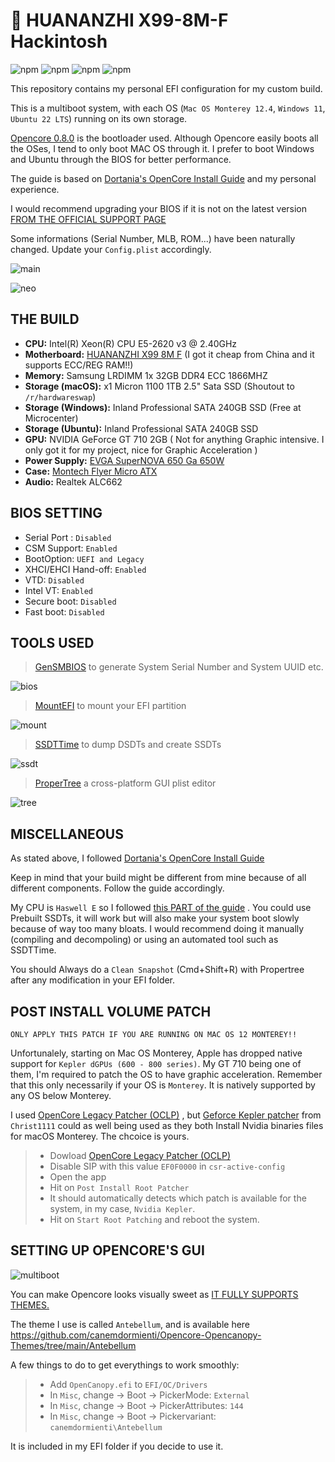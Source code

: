 #  HUANANZHI X99-8M-F Hackintosh

![npm](https://img.shields.io/badge/Built-Passing-orange.svg) ![npm](https://img.shields.io/badge/Bootloader-Opencore-blue) ![npm](https://img.shields.io/badge/Support%20MacOS-12.4-yellow) ![npm](https://img.shields.io/badge/Built%20by-Kevin%20T-green) 

This repository contains my personal EFI configuration for my custom build.

This is a multiboot system, with each OS (`Mac OS Monterey 12.4`, `Windows 11`, `Ubuntu 22 LTS`) running on its own storage. 

[Opencore 0.8.0](https://github.com/acidanthera/OpenCorePkg) is the bootloader used. Although Opencore easily boots all the OSes, I tend to only boot MAC OS through it. I prefer to boot Windows and Ubuntu through the BIOS for better performance. 

The guide is based on [Dortania's OpenCore Install Guide](https://dortania.github.io/OpenCore-Install-Guide/) and my personal experience.

I would recommend upgrading your BIOS if it is not on the latest version [FROM THE OFFICIAL SUPPORT PAGE](http://www.huananzhi.com/html/1/184/185/551.html)

Some informations (Serial Number, MLB, ROM...) have been naturally changed. Update your `Config.plist` accordingly.


![main](images/main.jpg)

![neo](images/2.png)

## THE BUILD

* **CPU:** Intel(R) Xeon(R) CPU E5-2620 v3 @ 2.40GHz
* **Motherboard:** [HUANANZHI X99 8M F](http://www.huananzhi.com/html/1/184/185/551.html) (I got it cheap from China and it supports ECC/REG RAM!!)
* **Memory:** Samsung LRDIMM 1x 32GB DDR4 ECC 1866MHZ
* **Storage (macOS):** x1 Micron 1100 1TB 2.5" Sata SSD (Shoutout to `/r/hardwareswap`)
* **Storage (Windows):** Inland Professional SATA 240GB SSD (Free at Microcenter)
* **Storage (Ubuntu):** Inland Professional SATA 240GB SSD
* **GPU:** NVIDIA GeForce GT 710 2GB ( Not for anything Graphic intensive. I only got it for my project, nice for Graphic Acceleration )
* **Power Supply:** [EVGA SuperNOVA 650 Ga 650W](https://www.amazon.com/EVGA-Supernova-Modular-Warranty-220-GA-0650-X1/dp/B07WW1XK45)
* **Case:** [Montech Flyer Micro ATX](https://www.newegg.com/black-montech-flyer-atx-mid-tower/p/2AM-00CN-00001)
* **Audio:** Realtek ALC662

## BIOS SETTING

* Serial Port : `Disabled`
* CSM Support: `Enabled`
* BootOption: `UEFI and Legacy`
* XHCI/EHCI Hand-off: `Enabled`
* VTD: `Disabled`
* Intel VT: `Enabled`
* Secure boot: `Disabled`
* Fast boot: `Disabled`


## TOOLS USED

> [GenSMBIOS](https://github.com/corpnewt/GenSMBIOS) to generate System Serial Number and System UUID etc.

![bios](images/gensmbios.png)

> [MountEFI](https://github.com/corpnewt/MountEFI) to mount your EFI partition

![mount](images/mountefi.png)

> [SSDTTime](https://github.com/corpnewt/SSDTTime) to dump DSDTs and create SSDTs

![ssdt](images/ssttime.png)

> [ProperTree](https://github.com/corpnewt/ProperTree) a cross-platform GUI plist editor

![tree](images/propertree.png)

## MISCELLANEOUS

As stated above, I followed [Dortania's OpenCore Install Guide](https://dortania.github.io/OpenCore-Install-Guide/) 

Keep in mind that your build might be different from mine because of all different components. Follow the guide accordingly. 

My CPU is `Haswell E` so I followed [this PART of the guide](https://dortania.github.io/Getting-Started-With-ACPI/ssdt-methods/ssdt-prebuilt.html#haswell-and-broadwell-e) . You could use Prebuilt SSDTs, it will work but will also make your system boot slowly because of way too many bloats. I would recommend doing it manually (compiling and decompoling) or using an automated tool such as SSDTTime.

You should Always do a `Clean Snapshot` (Cmd+Shift+R) with Propertree after any modification in your EFI folder.


## POST INSTALL VOLUME PATCH

`ONLY APPLY THIS PATCH IF YOU ARE RUNNING ON MAC OS 12 MONTEREY!!`

Unfortunalely, starting on Mac OS Monterey, Apple has dropped native support for `Kepler dGPUs (600 - 800 series)`. My GT 710 being one of them, I'm required to patch the OS to have graphic acceleration. Remember that this only necessarily if your OS is `Monterey`. It is natively supported by any OS below Monterey.

I used [OpenCore Legacy Patcher (OCLP)](https://github.com/dortania/OpenCore-Legacy-Patcher/releases) , but [Geforce Kepler patcher](https://github.com/chris1111/Geforce-Kepler-patcher) from `Christ1111` could as well being used as they both Install Nvidia binaries files for macOS Monterey. The chcoice is yours.
> - Dowload [OpenCore Legacy Patcher (OCLP)](https://github.com/dortania/OpenCore-Legacy-Patcher/releases)
> - Disable SIP with this value `EF0F0000` in `csr-active-config`
> - Open the app
> - Hit on `Post Install Root Patcher`
> - It should automatically detects which patch is available for the system, in my case, `Nvidia Kepler`.
> - Hit on `Start Root Patching` and reboot the system.

## SETTING UP OPENCORE'S GUI

![multiboot](images/26192629.png)

You can make Opencore looks visually sweet as [IT FULLY SUPPORTS THEMES.](https://dortania.github.io/OpenCore-Post-Install/cosmetic/gui.html#setting-up-opencore-s-gui) 

The theme I use is called `Antebellum`, and is available here https://github.com/canemdormienti/Opencore-Opencanopy-Themes/tree/main/Antebellum

A few things to do to get everythings to work smoothly:

> - Add `OpenCanopy.efi` to `EFI/OC/Drivers`
> - In `Misc`, change -> Boot -> PickerMode: `External` 
> - In `Misc`, change -> Boot -> PickerAttributes: `144`
> - In `Misc`, change -> Boot -> Pickervariant: `canemdormienti\Antebellum`

It is included in my EFI folder if you decide to use it.
